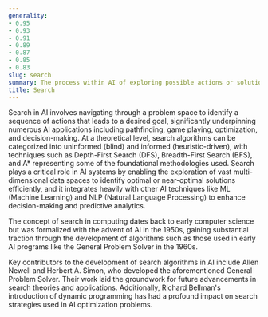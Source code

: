 ```yaml
---
generality:
- 0.95
- 0.93
- 0.91
- 0.89
- 0.87
- 0.85
- 0.83
slug: search
summary: The process within AI of exploring possible actions or solutions in order to achieve goals or solve problems.
title: Search
---
```


Search in AI involves navigating through a problem space to identify a sequence of actions that leads to a desired goal, significantly underpinning numerous AI applications including pathfinding, game playing, optimization, and decision-making. At a theoretical level, search algorithms can be categorized into uninformed (blind) and informed (heuristic-driven), with techniques such as Depth-First Search (DFS), Breadth-First Search (BFS), and A* representing some of the foundational methodologies used. Search plays a critical role in AI systems by enabling the exploration of vast multi-dimensional data spaces to identify optimal or near-optimal solutions efficiently, and it integrates heavily with other AI techniques like ML (Machine Learning) and NLP (Natural Language Processing) to enhance decision-making and predictive analytics.

The concept of search in computing dates back to early computer science but was formalized with the advent of AI in the 1950s, gaining substantial traction through the development of algorithms such as those used in early AI programs like the General Problem Solver in the 1960s.

Key contributors to the development of search algorithms in AI include Allen Newell and Herbert A. Simon, who developed the aforementioned General Problem Solver. Their work laid the groundwork for future advancements in search theories and applications. Additionally, Richard Bellman's introduction of dynamic programming has had a profound impact on search strategies used in AI optimization problems.